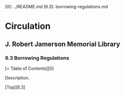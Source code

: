 <head>
	<link rel="stylesheet" type="text/css" href="../main.css">
</head>
[0]: ../README.md
[6.3]: borrowing-regulations.md

# Circulation
## J. Robert Jamerson Memorial Library
### 6.3 Borrowing Regulations
[< Table of Contents][0]

Description.

[Top][6.3]